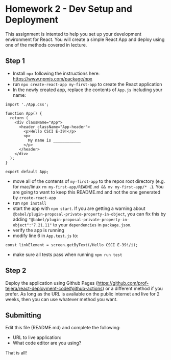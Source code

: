 # Homework 2 - Dev Setup and Deployment

This assignment is intented to help you set up your development environment for React. You will create a simple React App and deploy using one of the methods covered in lecture.

## Step 1
- Install `npx` following the instructions here: https://www.npmjs.com/package/npx
- run `npx create-react-app my-first-app` to create the React application
- In the newly created app, replace the contents of `App.js` including your name:

```
import './App.css';

function App() {
  return (
    <div className="App">
      <header className="App-header">
        <p>Hello CSCI E-39!</p>
        <p>
          My name is ____________
        </p>
      </header>
    </div>
  );
}

export default App;
```
- move all of the contents of `my-first-app` to the repos root directory (e.g. for mac/linux `rm my-first-app/README.md && mv my-first-app/* .`). You are going to want to keep this README.md and not the one generated by `create-react-app`
- run `npm install`
- start the app with `npm start`. If you are getting a warning about `@babel/plugin-proposal-private-property-in-object`, you can fix this by adding `"@babel/plugin-proposal-private-property-in-object":"7.21.11"` to your `dependencies` in `package.json`.
- verify the app is running
- modify line 6 in `App.test.js` to:

`const linkElement = screen.getByText(/Hello CSCI E-39!/i);`

- make sure all tests pass when running `npm run test` 

## Step 2
Deploy the application using Github Pages (https://github.com/prof-tejera/react-deployment-code#github-actions) or a different method if you prefer. As long as the URL is avaliable on the public internet and live for 2 weeks, then you can use whatever method you want.

## Submitting
Edit this file (README.md) and complete the following:

- URL to live application: 
- What code editor are you using?

That is all!
